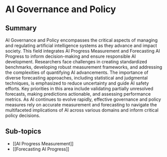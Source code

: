 # AI Governance and Policy

## Summary
AI Governance and Policy encompasses the critical aspects of managing and regulating artificial intelligence systems as they advance and impact society. This field integrates AI Progress Measurement and Forecasting AI Progress to inform decision-making and ensure responsible AI development. Researchers face challenges in creating standardized benchmarks, developing robust measurement frameworks, and addressing the complexities of quantifying AI advancements. The importance of diverse forecasting approaches, including statistical and judgmental techniques, is emphasized to reduce uncertainty and guide AI safety efforts. Key priorities in this area include validating partially unresolved forecasts, making predictions actionable, and assessing performance metrics. As AI continues to evolve rapidly, effective governance and policy measures rely on accurate measurement and forecasting to navigate the multifaceted implications of AI across various domains and inform critical policy decisions.
## Sub-topics

- [[AI Progress Measurement]]
- [[Forecasting AI Progress]]
